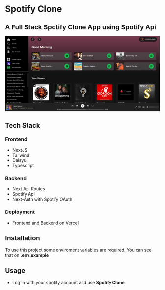 # Spotify Clone

## A Full Stack Spotify Clone App using **Spotify Api**

![Homescreen](.github/home.png)

## Tech Stack

### Frontend

- NextJS
- Tailwind
- Daisyui
- Typescript

### Backend

- Next Api Routes
- Spotify Api
- Next-Auth with Spotify OAuth

### Deployment

- Frontend and Backend on Vercel

## Installation

To use this project some enviroment variables are required. You can see that on **.env.example**

## Usage

- Log in with your spotify account and use **Spotify Clone**
